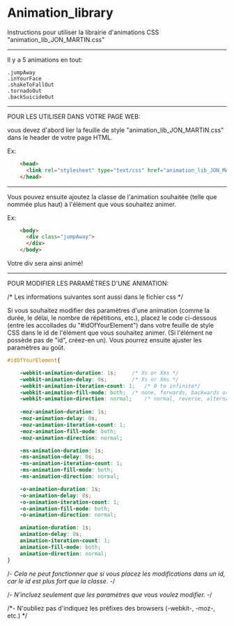 Animation_library
=================

Instructions pour utiliser la librairie d'animations CSS "animation_lib_JON_MARTIN.css"


----------------------------------------------------------


Il y a 5 animations en tout:

	.jumpAway
	.inYourFace
	.shakeToFallOut
	.tornadoOut
	.backSuicideOut


----------------------------------------------------------


POUR LES UTILISER DANS VOTRE PAGE WEB:
 
vous devez d'abord lier la feuille de style "animation_lib_JON_MARTIN.css" 
dans le header de votre page HTML.

Ex:
```html
	<head>
  	  <link rel="stylesheet" type="text/css" href="animation_lib_JON_MARTIN.css">
	</head>
```


----------------------------------------------------------



Vous pouvez ensuite ajoutez la classe de l'animation souhaitée 
(telle que nommée plus haut) à l'élément que vous souhaitez animer.

Ex:
```html
	<body>
	  <div class="jumpAway">
	  </div>
	</body>
```

Votre div sera ainsi animé!


----------------------------------------------------------


POUR MODIFIER LES PARAMÈTRES D'UNE ANIMATION:

/* Les informations suivantes sont aussi dans le fichier css */

Si vous souhaitez modifier des paramètres d'une animation 
(comme la durée, le délai, le nombre de répétitions, etc.), 
placez le code ci-dessous (entre les accollades du "#idOfYourElement") 
dans votre feuille de style CSS dans le id de l'élément que vous souhaitez animer.
(Si l'élément ne possède pas de "id", créez-en un).
Vous pourrez ensuite ajuster les paramètres au goût.


```css
#idOfYourElement{

	-webkit-animation-duration: 1s;		/* Xs or Xms */
	-webkit-animation-delay: 0s;		/* Xs or Xms */
	-webkit-animation-iteration-count: 1;	/* 0 to infinite*/
	-webkit-animation-fill-mode: both;	/* none, forwards, backwards or both */
	-webkit-animation-direction: normal;	/* normal, reverse, alternate, alternate-reverse */
	
	-moz-animation-duration: 1s;
	-moz-animation-delay: 0s;
	-moz-animation-iteration-count: 1;
	-moz-animation-fill-mode: both;
	-moz-animation-direction: normal;

	-ms-animation-duration: 1s;
	-ms-animation-delay: 0s;
	-ms-animation-iteration-count: 1;
	-ms-animation-fill-mode: both;
	-ms-animation-direction: normal;

	-o-animation-duration: 1s;
	-o-animation-delay: 0s;
	-o-animation-iteration-count: 1;
	-o-animation-fill-mode: both;
	-o-animation-direction: normal;

	animation-duration: 1s;
	animation-delay: 0s;
	animation-iteration-count: 1;
	animation-fill-mode: both;
	animation-direction: normal;
}
```


/*- Cela ne peut fonctionner que si vous placez les modifications dans un id,
    car le id est plus fort que la classe. -*/

/*- N'incluez seulement que les paramètres que vous voulez modifier. -*/

/*- N'oubliez pas d'indiquez les préfixes des browsers (-webkit-, -moz-, etc.) */

